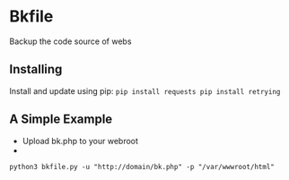 # Bkfile
Backup the code source of webs
## Installing
Install and update using pip:
``
pip install requests
pip install retrying
``

## A Simple Example
* Upload bk.php to your webroot
* 
``
python3 bkfile.py -u "http://domain/bk.php" -p "/var/wwwroot/html"
``

